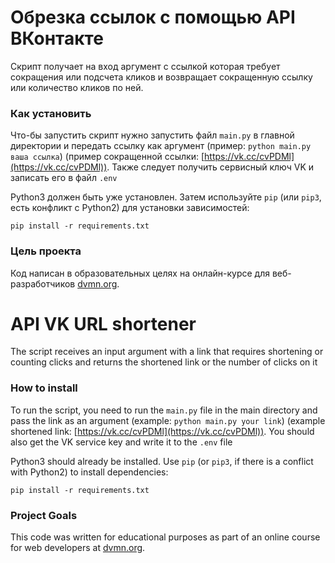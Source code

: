 # Обрезка ссылок с помощью API ВКонтакте

Скрипт получает на вход аргумент с ссылкой которая требует сокращения или подсчета кликов и возвращает сокращенную ссылку или количество кликов по ней.

### Как установить

Что-бы запустить скрипт нужно запустить файл `main.py` в главной директории и передать ссылку как аргумент (пример: `python main.py ваша ссылка`) (пример сокращенной ссылки: [https://vk.cc/cvPDMl](https://vk.cc/cvPDMl)). Также следует получить сервисный ключ VK и записать его в файл `.env`

Python3 должен быть уже установлен. 
Затем используйте `pip` (или `pip3`, есть конфликт с Python2) для установки зависимостей:
```
pip install -r requirements.txt
```

### Цель проекта

Код написан в образовательных целях на онлайн-курсе для веб-разработчиков [dvmn.org](https://dvmn.org/).



# API VK URL shortener

The script receives an input argument with a link that requires shortening or counting clicks and returns the shortened link or the number of clicks on it

### How to install

To run the script, you need to run the `main.py` file in the main directory and pass the link as an argument (example: `python main.py your link`) (example shortened link: [https://vk.cc/cvPDMl](https://vk.cc/cvPDMl)). You should also get the VK service key and write it to the `.env` file

Python3 should already be installed. 
Use `pip` (or `pip3`, if there is a conflict with Python2) to install dependencies:
```
pip install -r requirements.txt
```

### Project Goals

This code was written for educational purposes as part of an online course for web developers at [dvmn.org](https://dvmn.org/).
